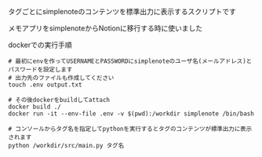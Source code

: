 タグごとにsimplenoteのコンテンツを標準出力に表示するスクリプトです

メモアプリをsimplenoteからNotionに移行する時に使いました

dockerでの実行手順
```
# 最初にenvを作ってUSERNAMEとPASSWORDにsimplenoteのユーザ名(メールアドレス)とパスワードを設定します
# 出力先のファイルも作成してください
touch .env output.txt

# その後dockerをbuildしてattach
docker build ./
docker run -it --env-file .env -v $(pwd):/workdir simplenote /bin/bash

# コンソールからタグ名を指定してpythonを実行するとタグのコンテンツが標準出力に表示されます
python /workdir/src/main.py タグ名
```
